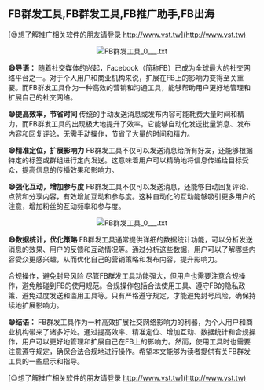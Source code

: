 ## **FB群发工具,FB群发工具,FB推广助手,FB出海**

[😍想了解推广相关软件的朋友请登录 http://www.vst.tw](http://www.vst.tw)

 <center><img src="https://vst.tw/MP4/tuiguang/png/1.png" alt="FB群发工具_0___.txt"></center>

**😄导语：**
随着社交媒体的兴起，Facebook（简称FB）已成为全球最大的社交网络平台之一。对于个人用户和商业机构来说，扩展在FB上的影响力变得至关重要。而FB群发工具作为一种高效的营销和沟通工具，能够帮助用户更好地管理和扩展自己的社交网络。

**😄提高效率，节省时间**
传统的手动发送消息或发布内容可能耗费大量时间和精力，而FB群发工具的出现极大地提升了效率。它能够自动化发送批量消息、发布内容和回复评论，无需手动操作，节省了大量的时间和精力。

**😄精准定位，扩展影响力**
FB群发工具不仅可以发送消息给所有好友，还能够根据特定的标签或群组进行定向发送。这意味着用户可以精确地将信息传递给目标受众，提高信息的传播效果和影响力。

**😄强化互动，增加参与度**
FB群发工具不仅可以发送消息，还能够自动回复评论、点赞和分享内容，有效增加互动和参与度。这种自动化的互动能够吸引更多用户的注意，增加粉丝的互动频率和参与度。

 <center><img src="https://vst.tw/MP4/tuiguang/png/0.png" alt="FB群发工具_0___.txt"></center>

**😄数据统计，优化策略**
FB群发工具通常提供详细的数据统计功能，可以分析发送消息的效果、用户的反馈和互动情况等。通过分析这些数据，用户可以了解哪些内容受众更感兴趣，从而优化自己的营销策略和发布内容，提升影响力。

合规操作，避免封号风险
尽管FB群发工具功能强大，但用户也需要注意合规操作，避免触碰到FB的使用规范。合规操作包括合法使用工具、遵守FB的隐私政策、避免过度发送和滥用工具等。只有严格遵守规定，才能避免封号风险，确保持续地扩展影响力。

**😄结语：**
FB群发工具作为一种高效扩展社交网络影响力的利器，为个人用户和商业机构带来了诸多好处。通过提高效率、精准定位、增加互动、数据统计和合规操作，用户可以更好地管理和扩展自己在FB上的影响力。然而，使用工具时也需要注意遵守规定，确保合法合规地进行操作。希望本文能够为读者提供有关FB群发工具的一些启示和指导。

[😍想了解推广相关软件的朋友请登录 http://www.vst.tw](http://www.vst.tw)



